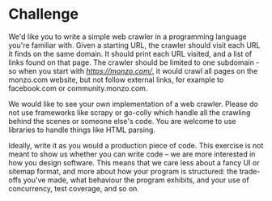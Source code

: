 # Challenge

We'd like you to write a simple web crawler in a programming language you're
familiar with. Given a starting URL, the crawler should visit each URL it finds
on the same domain. It should print each URL visited, and a list of links found
on that page. The crawler should be limited to one subdomain - so when you start
with _https://monzo.com/_, it would crawl all pages on the monzo.com website,
but not follow external links, for example to facebook.com or
community.monzo.com.

We would like to see your own implementation of a web crawler. Please do not use
frameworks like scrapy or go-colly which handle all the crawling behind the
scenes or someone else's code. You are welcome to use libraries to handle things
like HTML parsing.

Ideally, write it as you would a production piece of code. This exercise is not
meant to show us whether you can write code – we are more interested in how you
design software. This means that we care less about a fancy UI or sitemap
format, and more about how your program is structured: the trade-offs you've
made, what behaviour the program exhibits, and your use of concurrency, test
coverage, and so on.
